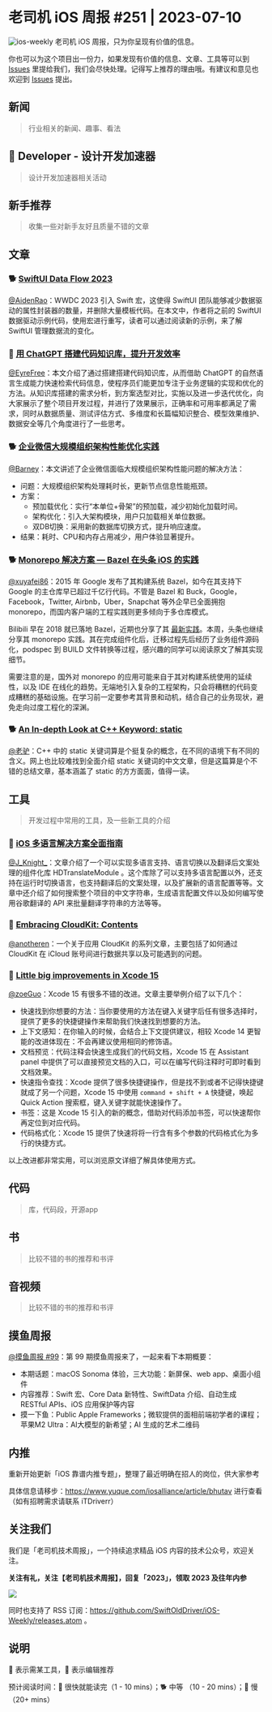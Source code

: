 # 老司机 iOS 周报 #251 | 2023-07-10

![ios-weekly](https://github.com/SwiftOldDriver/iOS-Weekly/blob/master/assets/ios-weekly.png?raw=true)
老司机 iOS 周报，只为你呈现有价值的信息。

你也可以为这个项目出一份力，如果发现有价值的信息、文章、工具等可以到 [Issues](https://github.com/SwiftOldDriver/iOS-Weekly/issues) 里提给我们，我们会尽快处理。记得写上推荐的理由哦。有建议和意见也欢迎到 [Issues](https://github.com/SwiftOldDriver/iOS-Weekly/issues) 提出。

## 新闻

> 行业相关的新闻、趣事、看法

##  Developer - 设计开发加速器

> 设计开发加速器相关活动

## 新手推荐

> 收集一些对新手友好且质量不错的文章

## 文章

### 🐕 [SwiftUI Data Flow 2023](https://troz.net/post/2023/swiftui-data-flow-2023/)
  
[@AidenRao](https://weibo.com/AidenRao)：WWDC 2023 引入 Swift 宏，这使得 SwiftUI 团队能够减少数据驱动的属性封装器的数量，并删除大量模板代码。在本文中，作者将之前的 SwiftUI 数据驱动示例代码，使用宏进行重写，读者可以通过阅读新的示例，来了解 SwiftUI 管理数据流的变化。

### 🐎 [用 ChatGPT 搭建代码知识库，提升开发效率](https://mp.weixin.qq.com/s/MpF9xBHYjgnCHNkFn1AsOA)

[@EyreFree](https://github.com/EyreFree)：本文介绍了通过搭建搭建代码知识库，从而借助 ChatGPT 的自然语言生成能力快速检索代码信息，使程序员们能更加专注于业务逻辑的实现和优化的方法。从知识库搭建的需求分析，到方案选型对比，实施以及进一步迭代优化，向大家展示了整个项目开发过程，并进行了效果展示，正确率和可用率都满足了需求，同时从数据质量、测试评估方式、多维度和长篇幅知识整合、模型效果维护、数据安全等几个角度进行了一些思考。

### 🐕 [企业微信大规模组织架构性能优化实践](https://mp.weixin.qq.com/s/eK47AzCSSf8-W3wZdjrXXQ)

[@Barney](https://github.com/BarneyZhaoooo)：本文讲述了企业微信面临大规模组织架构性能问题的解决方法：

- 问题：大规模组织架构处理耗时长，更新节点信息性能瓶颈。
- 方案：
	* 预加载优化：实行“本单位+骨架”的预加载，减少初始化加载时间。
	* 架构优化：引入大架构模块，用户只加载相关单位数据。
	* 双DB切换：采用新的数据库切换方式，提升响应速度。
- 结果：耗时、CPU和内存占用减少，用户体验显著提升。

### 🐕 [Monorepo 解决方案 — Bazel 在头条 iOS 的实践](https://mp.weixin.qq.com/s/ajkOP7yeSYCcE0MoUUmUZA)

[@xuyafei86](https://github.com/xiaofei86)：2015 年 Google 发布了其构建系统 Bazel，如今在其支持下 Google 的主仓库早已超过千亿行代码。不管是 Bazel 和 Buck，Google，Facebook，Twitter, Airbnb，Uber，Snapchat 等外企早已全面拥抱 monorepo，而国内客户端的工程实践则更多倾向于多仓库模式。

Bilibili 早在 2018 就已落地 Bazel，近期也分享了其 [最新实践](https://mp.weixin.qq.com/s/7UJdgJIYWkhzSjtKsHqC2g)。本周，头条也继续分享其 monorepo 实践。其在完成组件化后，迁移过程先后经历了业务组件源码化，podspec 到 BUILD 文件转换等过程，感兴趣的同学可以阅读原文了解其实现细节。

需要注意的是，国外对 monorepo 的应用可能来自于其对构建系统使用的延续性，以及 IDE 在线化的趋势。无端地引入复杂的工程架构，只会将糟糕的代码变成糟糕的基础设施。在学习前一定要参考其背景和动机，结合自己的业务现状，避免走向过度工程化的深渊。

### 🐕 [An In-depth Look at C++ Keyword: static](https://mp.weixin.qq.com/s/GEBi8sEjRLWeUlYu4kgDAA)

[@老驴](https://weibo.com/u/6090610445)：C++ 中的 static 关键词算是个挺复杂的概念，在不同的语境下有不同的含义。网上也比较难找到全面介绍 static 关键词的中文文章，但是这篇算是个不错的总结文章，基本涵盖了 static 的方方面面，值得一读。

## 工具

> 开发过程中常用的工具，及一些新工具的介绍

### 🐎 [iOS 多语言解决方案全面指南](https://juejin.cn/post/7248811984748462141)

[@J_Knight_](https://github.com/knightsj)：文章介绍了一个可以实现多语言支持、语言切换以及翻译后文案处理的组件化库 HDTranslateModule 。这个库除了可以支持多语言配置以外，还支持在运行时切换语言，也支持翻译后的文案处理，以及扩展新的语言配置等等。文章中还介绍了如何搜索整个项目的中文字符串，生成语言配置文件以及如何编写使用谷歌翻译的 API 来批量翻译字符串的方法等等。

### 🐢 [Embracing CloudKit: Contents](https://dev.shoppingukapp.com/2023/05/01/embracing-cloudkit-for-data-sharing-contents.html)

[@anotheren](https://github.com/anotheren)：一个关于应用 CloudKit 的系列文章，主要包括了如何通过 CloudKit 在 iCloud 账号间进行数据共享以及可能遇到的问题。

### 🐎 [Little big improvements in Xcode 15](https://sarunw.com/posts/little-big-improvements-xcode15/)

[@zoeGuo](https://github.com/zoeGuo)：Xcode 15 有很多不错的改进。文章主要举例介绍了以下几个：
 - 快速找到你想要的方法：当你要使用的方法在键入关键字后任有很多选择时，提供了更多的快捷键操作来帮助我们快速找到想要的方法。
 - 上下文感知：在你输入的时候，会结合上下文提供建议，相较 Xcode 14 更智能的改进体现在：不会再建议使用相同的修饰语。
 - 文档预览：代码注释会快速生成我们的代码文档，Xcode 15 在 Assistant panel 中提供了可以直接预览文档的入口，可以在编写代码注释时可即时看到文档效果。
 - 快速指令查找：Xcode 提供了很多快捷键操作，但是找不到或者不记得快捷键就成了另一个问题，Xcode 15 中使用 `command + shift + A` 快捷键，唤起 Quick Action 搜索框，键入关键字就能快速操作了。
 - 书签：这是 Xcode 15 引入的新的概念，借助对代码添加书签，可以快速帮你再定位到对应代码。
 - 代码格式化：Xcode 15 提供了快速将将一行含有多个参数的代码格式化为多行的快捷方式。

 以上改进都非常实用，可以浏览原文详细了解具体使用方式。


## 代码

> 库，代码段，开源app

## 书

> 比较不错的书的推荐和书评

## 音视频

> 比较不错的书的推荐和书评

## 摸鱼周报

[@摸鱼周报 #99](https://mp.weixin.qq.com/s/0r-ni--4jEN4pnIHVajHqg)：第 99 期摸鱼周报来了，一起来看下本期概要：

* 本期话题：macOS Sonoma 体验，三大功能：新屏保、web app、桌面小组件
* 内容推荐：Swift 宏、Core Data 新特性、SwiftData 介绍、自动生成 RESTful APIs、iOS 应用保护等内容
* 摸一下鱼：Public Apple Frameworks；微软提供的面相前端初学者的课程；苹果M2 Ultra：AI大模型的新希望；AI 生成的艺术二维码

## 内推

重新开始更新「iOS 靠谱内推专题」，整理了最近明确在招人的岗位，供大家参考

具体信息请移步：https://www.yuque.com/iosalliance/article/bhutav 进行查看（如有招聘需求请联系 iTDriverr）

## 关注我们

我们是「老司机技术周报」，一个持续追求精品 iOS 内容的技术公众号，欢迎关注。

**关注有礼，关注【老司机技术周报】，回复「2023」，领取 2023 及往年内参**

![](https://github.com/SwiftOldDriver/iOS-Weekly/blob/master/assets/qrcode_for_wechat.jpg?raw=true)

同时也支持了 RSS 订阅：https://github.com/SwiftOldDriver/iOS-Weekly/releases.atom 。

## 说明

🚧 表示需某工具，🌟 表示编辑推荐

预计阅读时间：🐎 很快就能读完（1 - 10 mins）；🐕 中等 （10 - 20 mins）；🐢 慢（20+ mins）
